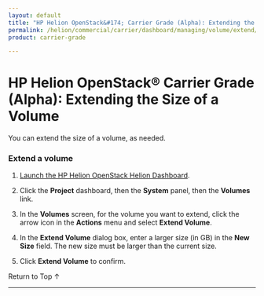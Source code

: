 ```yaml
---
layout: default
title: "HP Helion OpenStack&#174; Carrier Grade (Alpha): Extending the Size of a Volume"
permalink: /helion/commercial/carrier/dashboard/managing/volume/extend/
product: carrier-grade

---
```

<!--UNDER REVISION-->

<script>

function PageRefresh {
onLoad="window.refresh"
}

PageRefresh();

</script>

<!-- <p style="font-size: small;"> <a href="/helion/commercial/carrier/ga1/install/">&#9664; PREV</a> | <a href="/helion/commercial/carrier/ga1/install-overview/">&#9650; UP</a> | <a href="/helion/commercial/carrier/ga1/">NEXT &#9654;</a></p> -->

# HP Helion OpenStack&#174; Carrier Grade (Alpha): Extending the Size of a Volume

You can extend the size of a volume, as needed.

### Extend a volume ###

1. [Launch the HP Helion OpenStack Helion Dashboard](/helion/openstack/carrier/dashboard/login/).

2. Click the **Project** dashboard, then the **System** panel, then the **Volumes** link.

4. In the **Volumes** screen, for the volume you want to extend,  click the arrow icon in the **Actions** menu and select **Extend Volume**.

5. In the **Extend Volume** dialog box, enter a larger size (in GB) in the **New Size** field. The new size must be larger than the current size.

6. Click **Extend Volume** to confirm.

<p><a href="#top" style="padding:14px 0px 14px 0px; text-decoration: none;"> Return to Top &#8593; </a></p>

----
